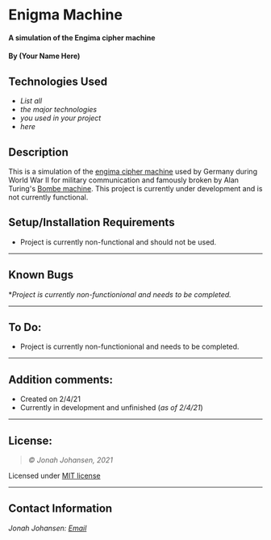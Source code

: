 # Enigma Machine

#### A simulation of the Engima cipher machine

#### By (Your Name Here)

## Technologies Used

* _List all_
* _the major technologies_
* _you used in your project_
* _here_

## Description
This is a simulation of the [engima cipher machine](https://www.wikiwand.com/en/Enigma_machine) used by Germany during World War II for military communication and famously broken by Alan Turing's [Bombe machine](https://www.wikiwand.com/en/Bombe). This project is currently under development and is not currently functional.

## Setup/Installation Requirements
* Project is currently non-functional and should not be used.

* * *

## Known Bugs

*_Project is currently non-functionional and needs to be completed._

* * *

## To Do:
* Project is currently non-functionional and needs to be completed.

* * *

## Addition comments:
* Created on 2/4/21  
* Currently in development and unfinished (*as of 2/4/21*)

* * *

## License:
> *&copy; Jonah Johansen, 2021*

Licensed under [MIT license](https://mit-license.org/)

* * *

## Contact Information
_Jonah Johansen: [Email](johansenjonah+git@gmail.com)_